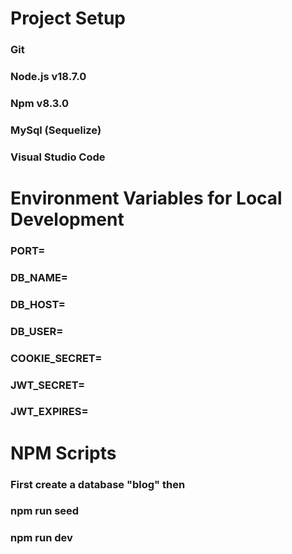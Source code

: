 # Project Setup

### Git

### Node.js v18.7.0

### Npm v8.3.0

### MySql (Sequelize)

### Visual Studio Code

# Environment Variables for Local Development

### PORT=<value>

### DB_NAME=<value>

### DB_HOST=<value>

### DB_USER=<value>

### COOKIE_SECRET=<value>

### JWT_SECRET=<value>

### JWT_EXPIRES=<value>

# NPM Scripts

### First create a database "blog" then

### npm run seed

### npm run dev
